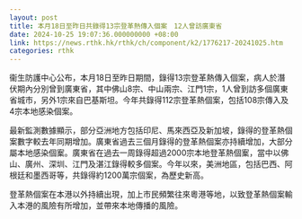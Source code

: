 ```yaml
---
layout: post
title: 本月18日至昨日共錄得13宗登革熱傳入個案　12人曾訪廣東省
date: 2024-10-25 19:07:36.000000000 +08:00
link: https://news.rthk.hk/rthk/ch/component/k2/1776217-20241025.htm
categories: rthk
---
```


衞生防護中心公布，本月18日至昨日期間，錄得13宗登革熱傳入個案，病人於潛伏期內分別曾到廣東省，其中佛山8宗、中山兩宗、江門1宗，1人曾到訪多個廣東省城市，另外1宗來自巴基斯坦。今年共錄得112宗登革熱個案，包括108宗傳入及4宗本地感染個案。

最新監測數據顯示，部分亞洲地方包括印尼、馬來西亞及新加坡，錄得的登革熱個案數字較去年同期增加。廣東省過去三個月錄得的登革熱個案亦持續增加，大部分屬本地感染個䅁。廣東省在過去一周錄得超過2000宗本地登革熱個䅁，當中以佛山、廣州、深圳、江門及湛江錄得較多個案。今年以來，美洲地區，包括巴西、阿根廷和墨西哥等，共錄得約1200萬宗個案，為歷史新高。

登革熱個案在本港以外持續出現，加上市民頻繁往來粵港等地，以致登革熱個案輸入本港的風險有所增加，並帶來本地傳播的風險。
